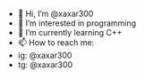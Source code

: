 - 👋 Hi, I’m @xaxar300
- 👀 I’m interested in programming
- 🌱 I’m currently learning C++
- 📫 How to reach me:
- ig: @xaxar300
- tg: @xaxar300

<!---
xaxar300/xaxar300 is a ✨ special ✨ repository because its `README.md` (this file) appears on your GitHub profile.
You can click the Preview link to take a look at your changes.
--->
